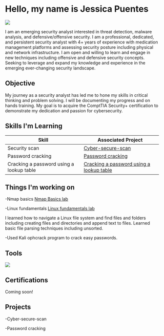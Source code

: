 
# Hello, my name is Jessica Puentes
<a href="https://linkedin.com/in/jessicapuentes/"><img src="https://img.shields.io/badge/-LinkedIn-0072b1?&style=for-the-badge&logo=linkedin&logoColor=white" /></a>

I am an emerging security analyst interested in threat detection, malware analysis, and defensive/offensive security. I am a professional, dedicated, and persistent security analyst with 4+ years of experience with medication management platforms and assessing security posture including physical and network infrastructure. I am open and willing to learn and engage in new techniques including offensive and defensive security concepts. Seeking to leverage and expand my knowledge and experience in the emerging ever-changing security landscape.


## Objective
My journey as a security analyst has led me to hone my skills in critical thinking and problem solving. I will be documenting my progress and on hands training. My goal is to acquire the ComptTIA Security+ certification to demonstrate my dedication and passion for cybersecurity. 


## Skills I'm Learning 

| Skill                                         | Associated Project         |
|-----------------------------------------------|----------------------------|
|  Security scan                                | <a href="https://github.com/mattp18/cyber-secure-scan/blob/master/README.md">Cyber-secure-scan</a>|
|  Password cracking                            | <a href="https://github.com/jpuentes421/Password-Cracking/blob/main/README.md">Password cracking</a>|
|  Cracking a password using a lookup table     | <a href="https://github.com/jpuentes421/Cracking-a-password-with-a-lookup-table/blob/master/README.md">Cracking a password using a lookup table</a>
## Things I'm working on
-Nmap basics <a href="https://app.cybrary.it/courses/api/certificate/CC-9067c795-98ab-4d8a-8bff-7aefb9f7f2a4/view">Nmap Basics lab </a>

-Linux fundamentals <a href="https://app.cybrary.it/courses/api/certificate/CC-bbc9abf0-a705-49df-a1bf-0c1171059d89/view">Linux fundamentals lab </a>

I learned how to navigate a Linux file system and find files and folders including creating files and directories and append text to files. Learned basic file parsing techniques including unsorted.

-Used Kali ophcrack program to crack easy passwords.

## Tools
<img src="https://img.shields.io/badge/-Kali_Linux-557C94?&style=for-the-badge&logo=linux&logoColor=white" />

## Certifications
Coming soon!

## Projects
-Cyber-secure-scan

-Password cracking



